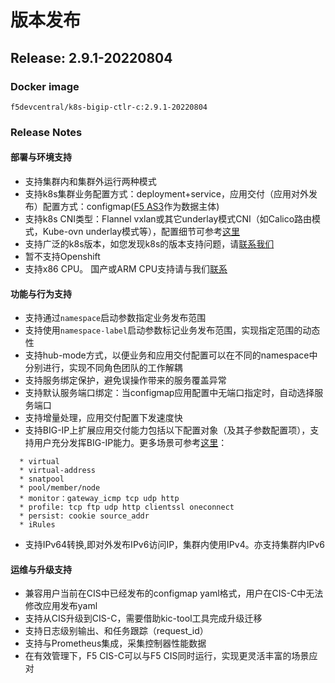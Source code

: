 # 版本发布

## Release: **2.9.1-20220804**

### Docker image
    f5devcentral/k8s-bigip-ctlr-c:2.9.1-20220804

### Release Notes

#### 部署与环境支持
* 支持集群内和集群外运行两种模式
* 支持k8s集群业务配置方式：deployment+service，应用交付（应用对外发布）配置方式：configmap([F5 AS3](https://clouddocs.f5.com/products/extensions/f5-appsvcs-extension/latest/)作为数据主体)
* 支持k8s CNI类型：Flannel vxlan或其它underlay模式CNI（如Calico路由模式，Kube-ovn underlay模式等），配置细节可参考[这里](/Architecture/parameters/)
* 支持广泛的k8s版本，如您发现k8s的版本支持问题，请[联系我们](/Support-and-contact/)
* 暂不支持Openshift
* 支持x86 CPU。 国产或ARM CPU支持请与我们[联系](/Support-and-contact/)

#### 功能与行为支持
* 支持通过`namespace`启动参数指定业务发布范围
* 支持使用`namespace-label`启动参数标记业务发布范围，实现指定范围的动态性
* 支持hub-mode方式，以便业务和应用交付配置可以在不同的namespace中分别进行，实现不同角色团队的工作解耦
* 支持服务绑定保护，避免误操作带来的服务覆盖异常
* 支持默认服务端口绑定：当configmap应用配置中无端口指定时，自动选择服务端口
* 支持增量处理，应用交付配置下发速度快
* 支持BIG-IP上扩展应用交付能力包括以下配置对象（及其子参数配置项），支持用户充分发挥BIG-IP能力。更多场景可参考[这里](/Use-Cases/http/)：
```
  * virtual
  * virtual-address
  * snatpool
  * pool/member/node
  * monitor：gateway_icmp tcp udp http
  * profile: tcp ftp udp http clientssl oneconnect
  * persist: cookie source_addr
  * iRules
```
* 支持IPv64转换,即对外发布IPv6访问IP，集群内使用IPv4。亦支持集群内IPv6

#### 运维与升级支持
* 兼容用户当前在CIS中已经发布的configmap yaml格式，用户在CIS-C中无法修改应用发布yaml
* 支持从CIS升级到CIS-C，需要借助kic-tool工具完成升级迁移
* 支持日志级别输出、和任务跟踪（request_id）
* 支持与Prometheus集成，采集控制器性能数据
* 在有效管理下，F5 CIS-C可以与F5 CIS同时运行，实现更灵活丰富的场景应对
